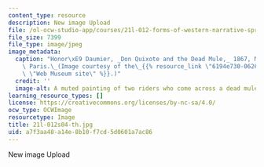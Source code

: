 ```yaml
---
content_type: resource
description: New image Upload
file: /ol-ocw-studio-app/courses/21l-012-forms-of-western-narrative-spring-2004/a7f3aa48a14e8b10f7cd5d0601a7ac86_21l-012s04-th.jpg
file_size: 7399
file_type: image/jpeg
image_metadata:
  caption: "Honor\xE9 Daumier, _Don Quixote and the Dead Mule,_ 1867, Mus\xE9e d'Orsay,\
    \ Paris.\_(Image courtesy of the\_{{% resource_link \"6194e730-0626-401b-9548-e6b467fc0156\"\
    \ \"Web Museum site\" %}}.)"
  credit: ''
  image-alt: A muted painting of two riders who come across a dead mule.
learning_resource_types: []
license: https://creativecommons.org/licenses/by-nc-sa/4.0/
ocw_type: OCWImage
resourcetype: Image
title: 21l-012s04-th.jpg
uid: a7f3aa48-a14e-8b10-f7cd-5d0601a7ac86
---
```

New image Upload